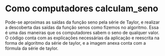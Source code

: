 # Como computadores calculam_seno
Pode-se aproximas as saídas da função seno pela série de Taylor, e realizar a descoberta das saídas da função senos como fizemos no algoritmo. 
Essa é uma das maneiras que os computadores sabem o seno de qualquer valor. 
O código conta com as explicações necessárias da aplicação e reescrita na forma de algoritmo da 
série de taylor, e a imagem anexa conta com a fórmula da série de taylor. 
